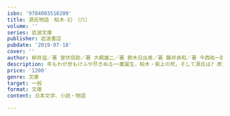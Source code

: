 ```yaml
---
isbn: '9784003510209'
title: 源氏物語　柏木-幻　（六）
volume: ''
series: 岩波文庫
publisher: 岩波書店
pubdate: '2019-07-18'
cover: ''
author: 柳井滋／著 室伏信助／著 大朝雄二／著 鈴木日出男／著 藤井貞和／著 今西祐一郎／著
description: 年もわが世もけふや尽きぬる──薫誕生，柏木・紫上の死，そして源氏は? 原文で読む千年の物語．(全九冊)
price: '1200'
genre: 文庫
target: 一般
format: 文庫
content: 日本文学、小説・物語

---
```

